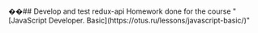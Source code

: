 ��# #   D e v e l o p   a n d   t e s t   r e d u x - a p i 
 
 H o m e w o r k   d o n e   f o r   t h e   c o u r s e   " [ J a v a S c r i p t   D e v e l o p e r .   B a s i c ] ( h t t p s : / / o t u s . r u / l e s s o n s / j a v a s c r i p t - b a s i c / ) " 
 
